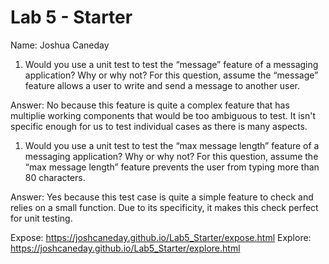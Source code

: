 # Lab 5 - Starter
Name: Joshua Caneday

1) Would you use a unit test to test the “message” feature of a messaging application? Why or why not? For this question, assume the “message” feature allows a user to write and send a message to another user.

Answer: No because this feature is quite a complex feature that has multiplie working components that would be too ambiguous to test. It isn't specific enough for us to test individual cases as there is many aspects.

1) Would you use a unit test to test the “max message length” feature of a messaging application? Why or why not? For this question, assume the “max message length” feature prevents the user from typing more than 80 characters.

Answer: Yes because this test case is quite a simple feature to check and relies on a small function. Due to its specificity, it makes this check perfect for unit testing.

Expose: https://joshcaneday.github.io/Lab5_Starter/expose.html
Explore: https://joshcaneday.github.io/Lab5_Starter/explore.html